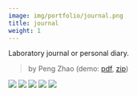 ```yaml
---
image: img/portfolio/journal.png
title: journal
weight: 1
---
```


Laboratory journal or personal diary.

> by Peng Zhao (demo: [pdf](https://github.com/pzhaonet/bookdownplus/raw/master/inst2/journal/showcase/journal.pdf), [zip](https://github.com/pzhaonet/bookdownplus/raw/master/inst/templates/journal.zip))

<!--more-->

[![](https://github.com/pzhaonet/bookdownplus/raw/master/inst2/journal/showcase/cover.png)](https://github.com/pzhaonet/bookdownplus/raw/master/inst2/journal/showcase/cover.png)
[![](https://github.com/pzhaonet/bookdownplus/raw/master/inst2/journal/showcase/journal10.png)](https://github.com/pzhaonet/bookdownplus/raw/master/inst2/journal/showcase/journal10.png)
[![](https://github.com/pzhaonet/bookdownplus/raw/master/inst2/journal/showcase/journal11.png)](https://github.com/pzhaonet/bookdownplus/raw/master/inst2/journal/showcase/journal11.png)
[![](https://github.com/pzhaonet/bookdownplus/raw/master/inst2/journal/showcase/journal13.png)](https://github.com/pzhaonet/bookdownplus/raw/master/inst2/journal/showcase/journal13.png)
[![](https://github.com/pzhaonet/bookdownplus/raw/master/inst2/journal/showcase/journal3.png)](https://github.com/pzhaonet/bookdownplus/raw/master/inst2/journal/showcase/journal3.png)

